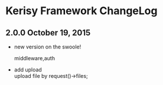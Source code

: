 Kerisy Framework ChangeLog
==========================

2.0.0 October 19, 2015
---------------------

- new version on the swoole!

  middleware,auth

- add upload  
	upload file by request()->files;
